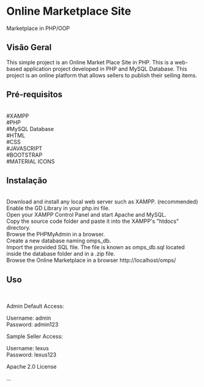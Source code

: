 # Online Marketplace Site

Marketplace in PHP/OOP

## Visão Geral

This simple project is an Online Market Place Site in PHP. This is a web-based application project developed in PHP and MySQL Database. This project is an online platform that allows sellers to publish their selling items.

## Pré-requisitos
<br>
#XAMPP
<br>
#PHP
<br>
#MySQL Database
<br>
#HTML
<br>
#CSS
<br>
#JAVASCRIPT
<br>
#BOOTSTRAP
<br>
#MATERIAL ICONS
<br>


## Instalação
<br>
Download and install any local web server such as XAMPP. (recommended) 
<br>
Enable the GD Library in your php.ini file.
<br>
Open your XAMPP Control Panel and start Apache and MySQL.
<br>
Copy the source code folder and paste it into the XAMPP's "htdocs" directory.
<br>
Browse the PHPMyAdmin in a browser.
<br>
Create a new database naming omps_db.
<br>
Import the provided SQL file. The file is known as omps_db.sql located inside the database folder and in a .zip file.
<br>
Browse the Online Marketplace in a browser http://localhost/omps/
<br>


## Uso
<br>

Admin Default Access:
<br>

Username: admin
<br>
Password: admin123
<br>

Sample Seller Access:
<br>

Username: lexus
<br>
Password: lexus123
<br>




Apache 2.0 License

...
